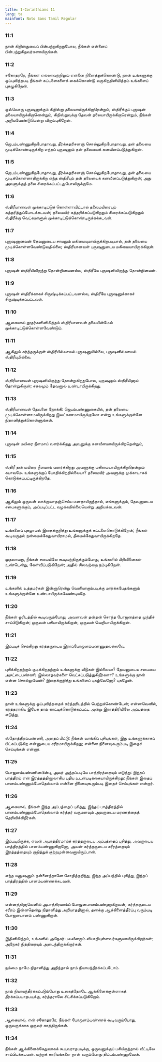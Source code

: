 ```yaml
---
title: 1-Corinthians 11
lang: ta
mainfont: Noto Sans Tamil Regular
---
```


###  11:1

நான் கிறிஸ்துவைப் பின்பற்றுகிறதுபோல, நீங்கள் என்னைப் பின்பற்றுகிறவர்களாயிருங்கள்.

###  11:2

சகோதரரே, நீங்கள் எல்லாவற்றிலும் என்னை நினைத்துக்கொண்டு, நான் உங்களுக்கு ஒப்புவித்தபடி நீங்கள் கட்டளைகளைக் கைக்கொண்டு வருகிறதினிமித்தம் உங்களைப் புகழுகிறேன்.

###  11:3

ஒவ்வொரு புருஷனுக்கும் கிறிஸ்து தலையாயிருக்கிறாரென்றும், ஸ்திரீக்குப் புருஷன் தலையாயிருக்கிறானென்றும், கிறிஸ்துவுக்கு தேவன் தலையாயிருக்கிறாரென்றும், நீங்கள் அறியவேண்டுமென்று விரும்புகிறேன்.

###  11:4

ஜெபம்பண்ணுகிறபோதாவது, தீர்க்கதரிசனஞ் சொல்லுகிறபோதாவது, தன் தலையை மூடிக்கொண்டிருக்கிற எந்தப் புருஷனும் தன் தலையைக் கனவீனப்படுத்துகிறான்.

###  11:5

ஜெபம்பண்ணுகிறபோதாவது, தீர்க்கதரிசனஞ் சொல்லுகிறபோதாவது, தன் தலையை மூடிக்கொள்ளாதிருக்கிற எந்த ஸ்திரீயும் தன் தலையைக் கனவீனப்படுத்துகிறாள்; அது அவளுக்குத் தலை சிரைக்கப்பட்டதுபோலிருக்குமே.

###  11:6

ஸ்திரீயானவள் முக்காடிட்டுக் கொள்ளாவிட்டால் தலைமயிரையும் கத்தரித்துப்போடக்கடவள்; தலைமயிர் கத்தரிக்கப்படுகிறதும் சிரைக்கப்படுகிறதும் ஸ்திரீக்கு வெட்கமானால் முக்காடிட்டுக்கொண்டிருக்கக்கடவள்.

###  11:7

புருஷனானவன் தேவனுடைய சாயலும் மகிமையுமாயிருக்கிறபடியால், தன் தலையை மூடிக்கொள்ளவேண்டுவதில்லை; ஸ்திரீயானவள் புருஷனுடைய மகிமையாயிருக்கிறாள்.

###  11:8

புருஷன் ஸ்திரீயிலிருந்து தோன்றினவனல்ல, ஸ்திரீயே புருஷனிலிருந்து தோன்றினவள்.

###  11:9

புருஷன் ஸ்திரீக்காகச் சிருஷ்டிக்கப்பட்டவனல்ல, ஸ்திரீயே புருஷனுக்காகச் சிருஷ்டிக்கப்பட்டவள்.

###  11:10

ஆகையால் தூதர்களினிமித்தம் ஸ்திரீயானவள் தலையின்மேல் முக்காடிட்டுக்கொள்ளவேண்டும்.

###  11:11

ஆகிலும் கர்த்தருக்குள் ஸ்திரீயில்லாமல் புருஷனுமில்லை, புருஷனில்லாமல் ஸ்திரீயுமில்லை.

###  11:12

ஸ்திரீயானவள் புருஷனிலிருந்து தோன்றுகிறதுபோல, புருஷனும் ஸ்திரீயினால் தோன்றுகிறான்; சகலமும் தேவனால் உண்டாயிருக்கிறது.

###  11:13

ஸ்திரீயானவள் தேவனை நோக்கி: ஜெபம்பண்ணுகையில், தன் தலையை மூடிக்கொள்ளாமலிருக்கிறது இலட்சணமாயிருக்குமோ என்று உங்களுக்குள்ளே நிதானித்துக்கொள்ளுங்கள்.

###  11:14

புருஷன் மயிரை நீளமாய் வளர்க்கிறது அவனுக்கு கனவீனமாயிருக்கிறதென்றும்,

###  11:15

ஸ்திரீ தன் மயிரை நீளமாய் வளர்க்கிறது அவளுக்கு மகிமையாயிருக்கிறதென்றும் சுபாவமே. உங்களுக்குப் போதிக்கிறதில்லையா? தலைமயிர் அவளுக்கு முக்காடாகக் கொடுக்கப்பட்டிருக்கிறதே.

###  11:16

ஆகிலும் ஒருவன் வாக்குவாதஞ்செய்ய மனதாயிருந்தால், எங்களுக்கும், தேவனுடைய சபைகளுக்கும், அப்படிப்பட்ட வழக்கமில்லையென்று அறியக்கடவன்.

###  11:17

உங்களைப் புகழாமல் இதைக்குறித்து உங்களுக்குக் கட்டளைகொடுக்கிறேன்; நீங்கள் கூடிவருதல் நன்மைக்கேதுவாயிராமல், தீமைக்கேதுவாயிருக்கிறதே.

###  11:18

முதலாவது, நீங்கள் சபையிலே கூடிவந்திருக்கும்போது, உங்களில் பிரிவினைகள் உண்டென்று, கேள்விப்படுகிறேன்; அதில் சிலவற்றை நம்புகிறேன்.

###  11:19

உங்களில் உத்தமர்கள் இன்னாரென்று வெளியாகும்படிக்கு மார்க்கபேதங்களும் உங்களுக்குள்ளே உண்டாயிருக்கவேண்டியதே.

###  11:20

நீங்கள் ஓரிடத்தில் கூடிவரும்போது, அவனவன் தன்தன் சொந்த போஜனத்தை முந்திச் சாப்பிடுகிறான்; ஒருவன் பசியாயிருக்கிறான், ஒருவன் வெறியாயிருக்கிறான்.

###  11:21

இப்படிச் செய்கிறது கர்த்தருடைய இராப்போஜனம்பண்ணுதலல்லவே.

###  11:22

புசிக்கிறதற்கும் குடிக்கிறதற்கும் உங்களுக்கு வீடுகள் இல்லையா? தேவனுடைய சபையை அசட்டைபண்ணி, இல்லாதவர்களை வெட்கப்படுத்துகிறீர்களா? உங்களுக்கு நான் என்ன சொல்லுவேன்? இதைக்குறித்து உங்களைப் புகழ்வேனோ? புகழேன்.

###  11:23

நான் உங்களுக்கு ஒப்புவித்ததைக் கர்த்தரிடத்தில் பெற்றுக்கொண்டேன்; என்னவெனில், கர்த்தராகிய இயேசு தாம் காட்டிக்கொடுக்கப்பட்ட அன்று இராத்திரியிலே அப்பத்தை எடுத்து,

###  11:24

ஸ்தோத்திரம்பண்ணி, அதைப் பிட்டு: நீங்கள் வாங்கிப் புசியுங்கள், இது உங்களுக்காகப் பிட்கப்படுகிற என்னுடைய சரீரமாயிருக்கிறது; என்னை நினைவுகூரும்படி இதைச் செய்யுங்கள் என்றார்.

###  11:25

போஜனம்பண்ணினபின்பு, அவர் அந்தப்படியே பாத்திரத்தையும் எடுத்து: இந்தப் பாத்திரம் என் இரத்தத்தினாலாகிய புதிய உடன்படிக்கையாயிருக்கிறது; நீங்கள் இதைப் பானம்பண்ணும்போதெல்லாம் என்னை நினைவுகூரும்படி இதைச் செய்யுங்கள் என்றார்.

###  11:26

ஆகையால், நீங்கள் இந்த அப்பத்தைப் புசித்து, இந்தப் பாத்திரத்தில் பானம்பண்ணும்போதெல்லாம் கர்த்தர் வருமளவும் அவருடைய மரணத்தைத் தெரிவிக்கிறீர்கள்.

###  11:27

இப்படியிருக்க, எவன் அபாத்திரமாய்க் கர்த்தருடைய அப்பத்தைப் புசித்து, அவருடைய பாத்திரத்தில் பானம்பண்ணுகிறானோ, அவன் கர்த்தருடைய சரீரத்தையும் இரத்தத்தையும் குறித்துக் குற்றமுள்ளவனாயிருப்பான்.

###  11:28

எந்த மனுஷனும் தன்னைத்தானே சோதித்தறிந்து, இந்த அப்பத்தில் புசித்து, இந்தப் பாத்திரத்தில் பானம்பண்ணக்கடவன்.

###  11:29

என்னத்தினாலெனில் அபாத்திரமாய்ப் போஜனபானம்பண்ணுகிறவன், கர்த்தருடைய சரீரம் இன்னதென்று நிதானித்து அறியாததினால், தனக்கு ஆக்கினைத்தீர்ப்பு வரும்படி போஜனபானம் பண்ணுகிறான்.

###  11:30

இதினிமித்தம், உங்களில் அநேகர் பலவீனரும் வியாதியுள்ளவர்களுமாயிருக்கிறார்கள்; அநேகர் நித்திரையும் அடைந்திருக்கிறார்கள்.

###  11:31

நம்மை நாமே நிதானித்து அறிந்தால் நாம் நியாயந்தீர்க்கப்படோம்.

###  11:32

நாம் நியாயந்தீர்க்கப்படும்போது உலகத்தோடே ஆக்கினைக்குள்ளாகத் தீர்க்கப்படாதபடிக்கு, கர்த்தராலே சிட்சிக்கப்படுகிறோம்.

###  11:33

ஆகையால், என் சகோதரரே, நீங்கள் போஜனம்பண்ணக் கூடிவரும்போது, ஒருவருக்காக ஒருவர் காத்திருங்கள்.

###  11:34

நீங்கள் ஆக்கினைக்கேதுவாகக் கூடிவராதபடிக்கு, ஒருவனுக்குப் பசியிருந்தால் வீட்டிலே சாப்பிடக்கடவன். மற்றக் காரியங்களை நான் வரும்போது திட்டம்பண்ணுவேன்.

